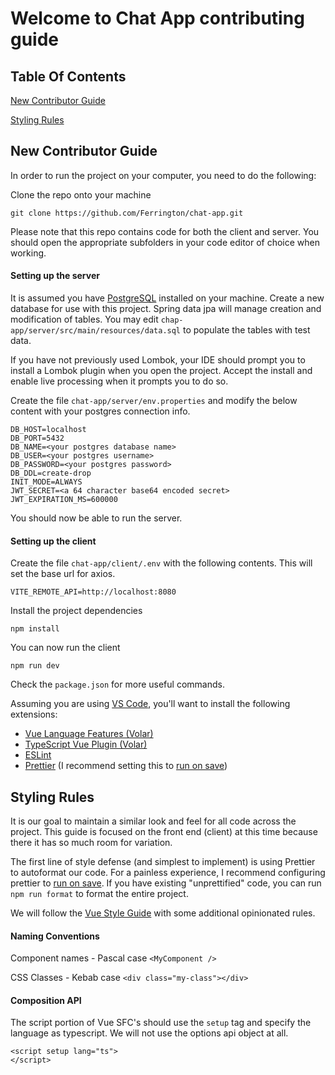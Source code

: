 # Welcome to Chat App contributing guide

## Table Of Contents
[New Contributor Guide](#new-contributor-guide)

[Styling Rules](#styling-rules)


## New Contributor Guide

In order to run the project on your computer, you need to do the following:

Clone the repo onto your machine
```
git clone https://github.com/Ferrington/chat-app.git
```

Please note that this repo contains code for both the client and server. You should open the appropriate subfolders in your code editor of choice when working.

#### Setting up the server
It is assumed you have [PostgreSQL](https://www.postgresql.org/download/) installed on your machine. Create a new database for use with this project. Spring data jpa will manage creation and modification of tables. You may edit `chap-app/server/src/main/resources/data.sql` to populate the tables with test data.

If you have not previously used Lombok, your IDE should prompt you to install a Lombok plugin when you open the project. Accept the install and enable live processing when it prompts you to do so.

Create the file `chat-app/server/env.properties` and modify the below content with your postgres connection info.
```
DB_HOST=localhost
DB_PORT=5432
DB_NAME=<your postgres database name>
DB_USER=<your postgres username>
DB_PASSWORD=<your postgres password>
DB_DDL=create-drop
INIT_MODE=ALWAYS
JWT_SECRET=<a 64 character base64 encoded secret>
JWT_EXPIRATION_MS=600000
```

You should now be able to run the server.

#### Setting up the client

Create the file `chat-app/client/.env` with the following contents. This will set the base url for axios.
```
VITE_REMOTE_API=http://localhost:8080
```

Install the project dependencies
```
npm install
```

You can now run the client
```
npm run dev
```

Check the `package.json` for more useful commands.

Assuming you are using [VS Code](https://code.visualstudio.com/), you'll want to install the following extensions:
- [Vue Language Features (Volar)](vscode:extension/Vue.volar)
- [TypeScript Vue Plugin (Volar)](vscode:extension/Vue.vscode-typescript-vue-plugin)
- [ESLint](vscode:extension/dbaeumer.vscode-eslint)
- [Prettier](vscode:extension/esbenp.prettier-vscode) (I recommend setting this to [run on save](https://stackoverflow.com/a/75582834))

## Styling Rules

It is our goal to maintain a similar look and feel for all code across the project. This guide is focused on the front end (client) at this time because there it has so much room for variation.

The first line of style defense (and simplest to implement) is using Prettier to autoformat our code. For a painless experience, I recommend configuring prettier to [run on save](https://stackoverflow.com/a/75582834). If you have existing "unprettified" code, you can run `npm run format` to format the entire project.

We will follow the [Vue Style Guide](https://vuejs.org/style-guide/) with some additional opinionated rules.

#### Naming Conventions
Component names - Pascal case `<MyComponent />`

CSS Classes - Kebab case `<div class="my-class"></div>`

#### Composition API
The script portion of Vue SFC's should use the `setup` tag and specify the language as typescript. We will not use the options api object at all.
```
<script setup lang="ts">
</script>
```
